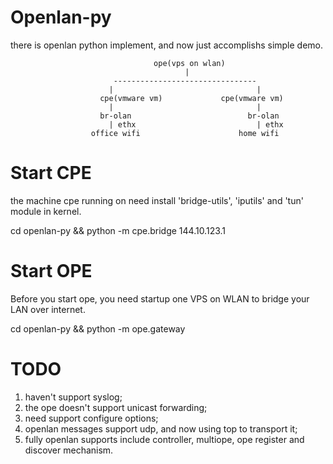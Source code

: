 # Openlan-py
there is openlan python implement, and now just accomplishs simple demo. 

                                    ope(vps on wlan)
                                           |
                           --------------------------------
                          |                                |
                        cpe(vmware vm)             cpe(vmware vm)
                          |                                |
                        br-olan                          br-olan
                          | ethx                           | ethx
                      office wifi                      home wifi

# Start CPE
the machine cpe running on need install 'bridge-utils', 'iputils' and 'tun' module in kernel. 

cd openlan-py && python -m cpe.bridge 144.10.123.1

# Start OPE
Before you start ope, you need startup one VPS on WLAN to bridge your LAN over internet.

cd openlan-py &&  python -m ope.gateway

# TODO
1. haven't support syslog;
2. the ope doesn't support unicast forwarding;
3. need support configure options;
4. openlan messages support udp, and now using top to transport it;
5. fully openlan supports include controller, multiope, ope register and discover mechanism.


